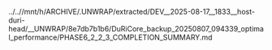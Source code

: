 ../..//mnt/h/ARCHIVE/.UNWRAP/extracted/DEV__2025-08-17__1833__host-duri-head/__UNWRAP/8e7db7b1b6/DuRiCore_backup_20250807_094339_optimal_performance/PHASE6_2_2_3_COMPLETION_SUMMARY.md